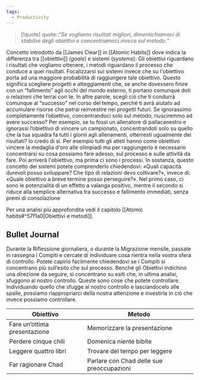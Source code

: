 ```yaml
---
tags:
  - Productivity
---
```

> [!quote]
> quote::“*Se vogliamo risultati migliori, dimentichiamoci di stabilire degli obiettivi e concentriamoci invece sul metodo.*“

Concetto introdotto da [[James Clear]] in [[Atomic Habits]] dove indica la differenza tra [[obiettivi]] (*goals*) e sistemi (*systems*): Gli obiettivi riguardano i risultati che vogliamo ottenere, i metodi riguardano il processo che conduce a quei risultati.
Focalizzarsi sui sistemi invece che su l'obiettivo porta ad una maggiore probabilità di raggiungere tale obiettivo.
Questo significa scegliere progetti e atteggiamenti che, se anche dovessero finire con un “fallimento” agli occhi del mondo esterno, ti portano comunque doti o relazioni che terrai con te. In altre parole, scegli ciò che ti condurrà comunque al “successo” nel corso del tempo, perché ti avrà aiutato ad accumulare risorse che potrai reinvestire nei progetti futuri.
Se ignorassimo completamente l’obiettivo, concentrandoci solo sul metodo, riusciremmo ad avere successo? Per esempio, se tu fossi un allenatore di pallacanestro e ignorassi l’obiettivo di vincere un campionato, concentrandoti solo su quello che la tua squadra fa tutti i giorni agli allenamenti, otterresti ugualmente dei risultati? Io credo di sì.
Per esempio tutti gli atleti hanno come obiettivo vincere la medaglia d'oro alle olimpiadi ma per raggiungerlo è necessario concentrarsi su cosa possiamo fare adesso, sul processo e sulle attività da fare. Poi arriverà l'obiettivo, ma prima ci sono i processi.
In sostanza, questo concetto dei sistemi potete comprenderlo chiedendovi: «Quali capacità durevoli posso sviluppare? Che tipo di relazioni devo coltivare?», invece di: «Quale obiettivo a breve termine posso perseguire?». Nel primo caso, ci sono le potenzialità di un effetto a valanga positivo, mentre il secondo si riduce alla semplice alternativa tra successo e fallimento immediati, senza premi di consolazione

Per una analisi più approfondita vedi il capitolo [[Atomic habits#^57f1a0|Obiettivi e metodi]].

## Bullet Journal

Durante la Riflessione giornaliera, o durante la Migrazione mensile, passate in rassegna i Compiti e cercate di individuare cosa rientra nella vostra sfera di controllo.
Potete capirlo facilmente chiedendovi se i Compiti si concentrano più sull’esito che sul processo.
Benché gli Obiettivi indichino una direzione da seguire, si concentrano su esiti che, in ultima analisi, sfuggono al nostro controllo.
Queste sono cose che potete controllare. Individuando quello che sfugge al nostro controllo e lasciandocelo alle spalle, possiamo riappropriarci della nostra attenzione e investirla in ciò che invece possiamo controllare.

| Obiettivo                    | Metodo                                    |
| ---------------------------- | ----------------------------------------- |
| Fare un’ottima presentazione | Memorizzare la presentazione              |
| Perdere cinque chili         | Domenica niente bibite                    |
| Leggere quattro libri        | Trovare del tempo per leggere             |
| Far ragionare Chad           | Parlare con Chad delle sue preoccupazioni |
